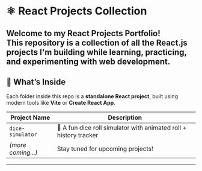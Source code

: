 # ⚛️ React Projects Collection

Welcome to my **React Projects Portfolio**!  
This repository is a collection of all the React.js projects I'm building while learning, practicing, and experimenting with web development.
---

## 🚀 What’s Inside

Each folder inside this repo is a **standalone React project**, built using modern tools like **Vite** or **Create React App**.

| Project Name        | Description                          |
|---------------------|--------------------------------------|
| `dice-simulator`    | 🎲 A fun dice roll simulator with animated roll + history tracker |
| *(more coming...)*  | Stay tuned for upcoming projects!   |

---
